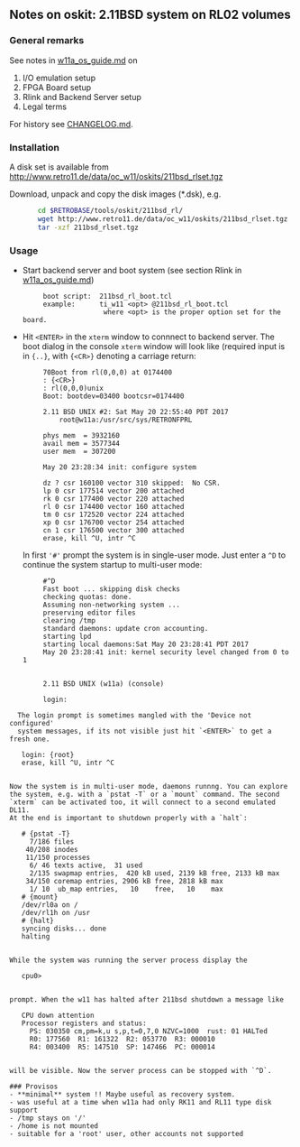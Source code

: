 ## Notes on oskit: 2.11BSD system on RL02 volumes

### General remarks
See notes in [w11a_os_guide.md](../../../doc/w11a_os_guide.md) on
  1. I/O emulation setup
  2. FPGA Board setup
  3. Rlink and Backend Server setup
  4. Legal terms
  
For history see [CHANGELOG.md](CHANGELOG.md).

### Installation
A disk set is available from
http://www.retro11.de/data/oc_w11/oskits/211bsd_rlset.tgz

Download, unpack and copy the disk images (*.dsk), e.g.
```bash
       cd $RETROBASE/tools/oskit/211bsd_rl/
       wget http://www.retro11.de/data/oc_w11/oskits/211bsd_rlset.tgz
       tar -xzf 211bsd_rlset.tgz
```

### Usage

- Start backend server and boot system
  (see section Rlink in [w11a_os_guide.md](../../../doc/w11a_os_guide.md))
  ```
       boot script:  211bsd_rl_boot.tcl
       example:      ti_w11 <opt> @211bsd_rl_boot.tcl
                      where <opt> is the proper option set for the board.
  ```

- Hit `<ENTER>` in the `xterm` window to connnect to backend server.
  The boot dialog in the console `xterm` window will look like
  (required input is in `{..}`, with `{<CR>}` denoting a carriage return:
  ```
       70Boot from rl(0,0,0) at 0174400
       : {<CR>}
       : rl(0,0,0)unix
       Boot: bootdev=03400 bootcsr=0174400

       2.11 BSD UNIX #2: Sat May 20 22:55:40 PDT 2017
           root@w11a:/usr/src/sys/RETRONFPRL

       phys mem  = 3932160
       avail mem = 3577344
       user mem  = 307200

       May 20 23:28:34 init: configure system

       dz ? csr 160100 vector 310 skipped:  No CSR.
       lp 0 csr 177514 vector 200 attached
       rk 0 csr 177400 vector 220 attached
       rl 0 csr 174400 vector 160 attached
       tm 0 csr 172520 vector 224 attached
       xp 0 csr 176700 vector 254 attached
       cn 1 csr 176500 vector 300 attached
       erase, kill ^U, intr ^C
  ```

  In first `'#'` prompt the system is in single-user mode. Just enter a `^D` 
  to continue the system startup to multi-user mode:
  ```
       #^D      
       Fast boot ... skipping disk checks
       checking quotas: done.
       Assuming non-networking system ...
       preserving editor files
       clearing /tmp
       standard daemons: update cron accounting.
       starting lpd
       starting local daemons:Sat May 20 23:28:41 PDT 2017
       May 20 23:28:41 init: kernel security level changed from 0 to 1
       
       
       2.11 BSD UNIX (w11a) (console)
       
       login:
```
  The login prompt is sometimes mangled with the 'Device not configured'
  system messages, if its not visible just hit `<ENTER>` to get a fresh one.
  ```
       login: {root}
       erase, kill ^U, intr ^C
  ```

  Now the system is in multi-user mode, daemons runnng. You can explore
  the system, e.g. with a `pstat -T` or a `mount` command. The second
  `xterm` can be activated too, it will connect to a second emulated DL11.
  At the end is important to shutdown properly with a `halt`:
  ```
       # {pstat -T}
         7/186 files
        40/208 inodes
        11/150 processes
         6/ 46 texts active,  31 used
         2/135 swapmap entries,  420 kB used, 2139 kB free, 2133 kB max
        34/150 coremap entries, 2906 kB free, 2818 kB max
         1/ 10  ub_map entries,   10    free,   10    max
       # {mount}
       /dev/rl0a on /
       /dev/rl1h on /usr
       # {halt}
       syncing disks... done
       halting
  ```

  While the system was running the server process display the
  ```
       cpu0> 
  ```

  prompt. When the w11 has halted after 211bsd shutdown a message like
  ```
       CPU down attention
       Processor registers and status:
         PS: 030350 cm,pm=k,u s,p,t=0,7,0 NZVC=1000  rust: 01 HALTed
         R0: 177560  R1: 161322  R2: 053770  R3: 000010
         R4: 003400  R5: 147510  SP: 147466  PC: 000014
   ```

   will be visible. Now the server process can be stopped with `^D`.

### Provisos
- **minimal** system !! Maybe useful as recovery system.
- was useful at a time when w11a had only RK11 and RL11 type disk support
- /tmp stays on '/'
- /home is not mounted
- suitable for a 'root' user, other accounts not supported
